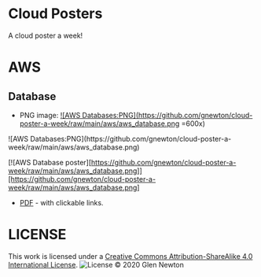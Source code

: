 # Cloud Posters

A cloud poster a week! 


# AWS
## Database
* PNG image: <a href="https://github.com/gnewton/cloud-poster-a-week/raw/main/aws/aws_database.png">
![AWS Databases:PNG](https://github.com/gnewton/cloud-poster-a-week/raw/main/aws/aws_database.png =600x)
</a>
![AWS Databases:PNG](https://github.com/gnewton/cloud-poster-a-week/raw/main/aws/aws_database.png)

[![AWS Database poster][https://github.com/gnewton/cloud-poster-a-week/raw/main/aws/aws_database.png]][https://github.com/gnewton/cloud-poster-a-week/raw/main/aws/aws_database.png]

* <a href="https://github.com/gnewton/cloud-poster-a-week/raw/main/aws/aws_database.pdf">PDF</a> - with clickable links.


# LICENSE
This work is licensed under a <a rel="license" href="https://creativecommons.org/licenses/by-sa/4.0/legalcode">Creative Commons Attribution-ShareAlike 4.0 International License</a>.
![License](https://licensebuttons.net/l/by-sa/4.0/88x31.png)
&copy; 2020 Glen Newton